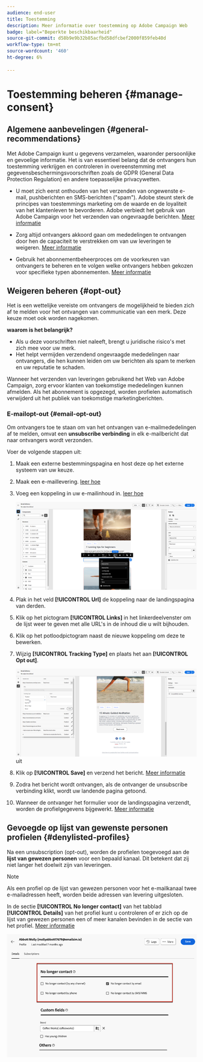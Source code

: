 ```yaml
---
audience: end-user
title: Toestemming
description: Meer informatie over toestemming op Adobe Campaign Web
badge: label="Beperkte beschikbaarheid"
source-git-commit: d58b9e9b32b85acfbd58dfcbef2000f859feb40d
workflow-type: tm+mt
source-wordcount: '460'
ht-degree: 6%

---
```


# Toestemming beheren {#manage-consent}

## Algemene aanbevelingen {#general-recommendations}

Met Adobe Campaign kunt u gegevens verzamelen, waaronder persoonlijke en gevoelige informatie. Het is van essentieel belang dat de ontvangers hun toestemming verkrijgen en controleren in overeenstemming met gegevensbeschermingsvoorschriften zoals de GDPR (General Data Protection Regulation) en andere toepasselijke privacywetten.

* U moet zich eerst onthouden van het verzenden van ongewenste e-mail, pushberichten en SMS-berichten (&quot;spam&quot;). Adobe steunt sterk de principes van toestemmings marketing om de waarde en de loyaliteit van het klantenleven te bevorderen. Adobe verbiedt het gebruik van Adobe Campaign voor het verzenden van ongevraagde berichten. [Meer informatie](#denylisted-profiles)

* Zorg altijd ontvangers akkoord gaan om mededelingen te ontvangen door hen de capaciteit te verstrekken om van uw leveringen <!-- and keep honoring opt-out requests as quickly as possible--> te weigeren. [Meer informatie](#opt-out)

* Gebruik het abonnementbeheerproces om de voorkeuren van ontvangers te beheren en te volgen welke ontvangers hebben gekozen voor specifieke typen abonnementen. [Meer informatie](../../delivery/using/about-services-and-subscriptions.md)

## Weigeren beheren {#opt-out}

Het is een wettelijke vereiste om ontvangers de mogelijkheid te bieden zich af te melden voor het ontvangen van communicatie van een merk. Deze keuze moet ook worden nagekomen. <!--Learn more about the applicable legislation in the [Adobe Campaign Classic v7 documentation](https://experienceleague.adobe.com/docs/campaign-classic/using/getting-started/privacy/privacy-and-recommendations.html?lang=nl-NL#privacy-regulations){target="_blank"}.-->

**waarom is het belangrijk?**

* Als u deze voorschriften niet naleeft, brengt u juridische risico&#39;s met zich mee voor uw merk.
* Het helpt vermijden verzendend ongevraagde mededelingen naar ontvangers, die hen kunnen leiden om uw berichten als spam te merken en uw reputatie te schaden.

Wanneer het verzenden van leveringen gebruikend het Web van Adobe Campaign, zorg ervoor klanten van toekomstige mededelingen kunnen afmelden. Als het abonnement is opgezegd, worden profielen automatisch verwijderd uit het publiek van toekomstige marketingberichten.

### E-mailopt-out {#email-opt-out}

Om ontvangers toe te staan om van het ontvangen van e-mailmededelingen af te melden, omvat een **unsubscribe verbinding** in elk e-mailbericht dat naar ontvangers wordt verzonden.

Voer de volgende stappen uit:

1. Maak een externe bestemmingspagina en host deze op het externe systeem van uw keuze.

1. Maak een e-maillevering. [ leer hoe ](../email/create-email.md)

1. Voeg een koppeling in uw e-mailinhoud in. [ leer hoe ](../email/message-tracking.md#insert-links)

   ![ verbinding van het Tussenvoegsel in e-mailinhoud ](../email/assets/message-tracking-insert-link.png)

1. Plak in het veld **[!UICONTROL Url]** de koppeling naar de landingspagina van derden.

1. Klik op het pictogram **[!UICONTROL Links]** in het linkerdeelvenster om de lijst weer te geven met alle URL&#39;s in de inhoud die u wilt bijhouden.

1. Klik op het potloodpictogram naast de nieuwe koppeling om deze te bewerken.

1. Wijzig **[!UICONTROL Tracking Type]** en plaats het aan **[!UICONTROL Opt out]**.

   ![ geef het volgen type voor opt-out ](../email/assets/message-tracking-edit-a-link.png) uit

1. Klik op **[!UICONTROL Save]** en verzend het bericht. [Meer informatie](../monitor/prepare-send.md)

1. Zodra het bericht wordt ontvangen, als de ontvanger de unsubscribe verbinding klikt, wordt uw landende pagina getoond.

1. Wanneer de ontvanger het formulier voor de landingspagina verzendt, worden de profielgegevens bijgewerkt. [Meer informatie](#denylisted-profiles)

<!--Any other option available such as one-click opt-out link or List-Unsubscribe (to include an unsubscribe link in the email header) to enable opt-out in a delivery?-->

## Gevoegde op lijst van gewenste personen profielen {#denylisted-profiles}

Na een unsubscription (opt-out), worden de profielen toegevoegd aan de **lijst van gewezen personen** voor een bepaald kanaal. Dit betekent dat zij niet langer het doelwit zijn van leveringen.

>[!NOTE]
>
>Als een profiel op de lijst van gewezen personen voor het e-mailkanaal twee e-mailadressen heeft, worden beide adressen van levering uitgesloten.

In de sectie **[!UICONTROL No longer contact]** van het tabblad **[!UICONTROL Details]** van het profiel kunt u controleren of er zich op de lijst van gewezen personen een of meer kanalen bevinden in de sectie  van het profiel. [Meer informatie](../audience/about-recipients.md#access)

![ de status van de lijst van gewezen personen van de controle in profieldetails ](assets/profile-no-longer-contact.png)

<!--Denylisted status on quarantine list

Additionally, when recipients report your message as spam, or reply to an SMS message with a keyword such as "STOP", their address or phone number is quarantined with the **[!UICONTROL Denylisted]** status. Their profile is updated accordingly.

QUESTION: When a user marks an email as spam, is the profile's No longer contact section also updated? Apparently no (not the same = quarantine vs denylist)

>[!NOTE]
>
>The **[!UICONTROL Denylisted]** status refers to the address only, the profile is not on the denylist, so that the user continues receiving SMS messages and push notifications.

Learn more about Feedback loops in the [Delivery Best Practices Guide](https://experienceleague.adobe.com/docs/deliverability-learn/deliverability-best-practice-guide/transition-process/infrastructure.html?lang=nl-NL#feedback-loops){target="_blank"}.

Learn more about quarantine in the [Campaign v8 (client console) documentation](https://experienceleague.adobe.com/docs/campaign/campaign-v8/send/failures/quarantines.html?lang=nl-NL#non-deliverable-bounces){target="_blank"}.-->